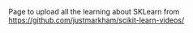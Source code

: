 Page to upload all the learning about SKLearn from https://github.com/justmarkham/scikit-learn-videos/
